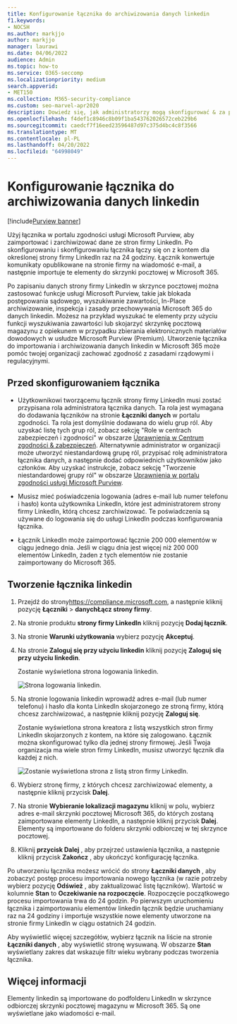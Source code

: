 ```yaml
---
title: Konfigurowanie łącznika do archiwizowania danych linkedin
f1.keywords:
- NOCSH
ms.author: markjjo
author: markjjo
manager: laurawi
ms.date: 04/06/2022
audience: Admin
ms.topic: how-to
ms.service: O365-seccomp
ms.localizationpriority: medium
search.appverid:
- MET150
ms.collection: M365-security-compliance
ms.custom: seo-marvel-apr2020
description: Dowiedz się, jak administratorzy mogą skonfigurować & za pomocą łącznika natywnego do importowania danych ze strony firmy LinkedIn do Microsoft 365.
ms.openlocfilehash: f4def1c8946c8b09f1ba543762026572ceb229b6
ms.sourcegitcommit: caedcf7f16eed23596487d97c375d4bc4c8f3566
ms.translationtype: MT
ms.contentlocale: pl-PL
ms.lasthandoff: 04/20/2022
ms.locfileid: "64998049"
---
```

# <a name="set-up-a-connector-to-archive-linkedin-data"></a>Konfigurowanie łącznika do archiwizowania danych linkedin

[!include[Purview banner](../includes/purview-rebrand-banner.md)]

Użyj łącznika w portalu zgodności usługi Microsoft Purview, aby zaimportować i zarchiwizować dane ze stron firmy LinkedIn. Po skonfigurowaniu i skonfigurowaniu łącznika łączy się on z kontem dla określonej strony firmy LinkedIn raz na 24 godziny. Łącznik konwertuje komunikaty opublikowane na stronie firmy na wiadomość e-mail, a następnie importuje te elementy do skrzynki pocztowej w Microsoft 365.

Po zapisaniu danych strony firmy LinkedIn w skrzynce pocztowej można zastosować funkcje usługi Microsoft Purview, takie jak blokada postępowania sądowego, wyszukiwanie zawartości, In-Place archiwizowanie, inspekcja i zasady przechowywania Microsoft 365 do danych linkedin. Możesz na przykład wyszukać te elementy przy użyciu funkcji wyszukiwania zawartości lub skojarzyć skrzynkę pocztową magazynu z opiekunem w przypadku zbierania elektronicznych materiałów dowodowych w usłudze Microsoft Purview (Premium). Utworzenie łącznika do importowania i archiwizowania danych linkedin w Microsoft 365 może pomóc twojej organizacji zachować zgodność z zasadami rządowymi i regulacyjnymi.

## <a name="before-you-set-up-a-connector"></a>Przed skonfigurowaniem łącznika

- Użytkownikowi tworzącemu łącznik strony firmy LinkedIn musi zostać przypisana rola administratora łącznika danych. Ta rola jest wymagana do dodawania łączników na stronie **Łączniki danych** w portalu zgodności. Ta rola jest domyślnie dodawana do wielu grup ról. Aby uzyskać listę tych grup ról, zobacz sekcję "Role w centrach zabezpieczeń i zgodności" w obszarze [Uprawnienia w Centrum zgodności & zabezpieczeń](../security/office-365-security/permissions-in-the-security-and-compliance-center.md#roles-in-the-security--compliance-center). Alternatywnie administrator w organizacji może utworzyć niestandardową grupę ról, przypisać rolę administratora łącznika danych, a następnie dodać odpowiednich użytkowników jako członków. Aby uzyskać instrukcje, zobacz sekcję "Tworzenie niestandardowej grupy ról" w obszarze [Uprawnienia w portalu zgodności usługi Microsoft Purview](microsoft-365-compliance-center-permissions.md#create-a-custom-role-group).

- Musisz mieć poświadczenia logowania (adres e-mail lub numer telefonu i hasło) konta użytkownika LinkedIn, które jest administratorem strony firmy LinkedIn, którą chcesz zarchiwizować. Te poświadczenia są używane do logowania się do usługi LinkedIn podczas konfigurowania łącznika.

- Łącznik LinkedIn może zaimportować łącznie 200 000 elementów w ciągu jednego dnia. Jeśli w ciągu dnia jest więcej niż 200 000 elementów LinkedIn, żaden z tych elementów nie zostanie zaimportowany do Microsoft 365.

## <a name="create-a-linkedin-connector"></a>Tworzenie łącznika linkedin

1. Przejdź do strony<https://compliance.microsoft.com>, a następnie kliknij pozycję **Łączniki** >  **danychŁącz strony firmy**.

2. Na stronie produktu **strony firmy LinkedIn** kliknij pozycję **Dodaj łącznik**.

3. Na stronie **Warunki użytkowania** wybierz pozycję **Akceptuj**.

4. Na stronie **Zaloguj się przy użyciu linkedin** kliknij pozycję **Zaloguj się przy użyciu linkedin**.

   Zostanie wyświetlona strona logowania linkedin.

   ![Strona logowania linkedin.](../media/LinkedInSigninPage.png)

5. Na stronie logowania linkedin wprowadź adres e-mail (lub numer telefonu) i hasło dla konta LinkedIn skojarzonego ze stroną firmy, którą chcesz zarchiwizować, a następnie kliknij pozycję **Zaloguj się**.

   Zostanie wyświetlona strona kreatora z listą wszystkich stron firmy LinkedIn skojarzonych z kontem, na które się zalogowano. Łącznik można skonfigurować tylko dla jednej strony firmowej. Jeśli Twoja organizacja ma wiele stron firmy LinkedIn, musisz utworzyć łącznik dla każdej z nich.

   ![Zostanie wyświetlona strona z listą stron firmy LinkedIn.](../media/LinkedInSelectCompanyPage.png)

6. Wybierz stronę firmy, z których chcesz zarchiwizować elementy, a następnie kliknij przycisk **Dalej**.

7. Na stronie **Wybieranie lokalizacji magazynu** kliknij w polu, wybierz adres e-mail skrzynki pocztowej Microsoft 365, do których zostaną zaimportowane elementy LinkedIn, a następnie kliknij przycisk **Dalej**. Elementy są importowane do folderu skrzynki odbiorczej w tej skrzynce pocztowej.

8. Kliknij **przycisk Dalej** , aby przejrzeć ustawienia łącznika, a następnie kliknij przycisk **Zakończ** , aby ukończyć konfigurację łącznika.

Po utworzeniu łącznika możesz wrócić do strony **Łączniki danych** , aby zobaczyć postęp procesu importowania nowego łącznika (w razie potrzeby wybierz pozycję **Odśwież** , aby zaktualizować listę łączników). Wartość w kolumnie **Stan** to **Oczekiwanie na rozpoczęcie**. Rozpoczęcie początkowego procesu importowania trwa do 24 godzin. Po pierwszym uruchomieniu łącznika i zaimportowaniu elementów linkedin łącznik będzie uruchamiany raz na 24 godziny i importuje wszystkie nowe elementy utworzone na stronie firmy LinkedIn w ciągu ostatnich 24 godzin.

Aby wyświetlić więcej szczegółów, wybierz łącznik na liście na stronie **Łączniki danych** , aby wyświetlić stronę wysuwaną. W obszarze **Stan** wyświetlany zakres dat wskazuje filtr wieku wybrany podczas tworzenia łącznika.

## <a name="more-information"></a>Więcej informacji

Elementy linkedin są importowane do podfolderu LinkedIn w skrzynce odbiorczej skrzynki pocztowej magazynu w Microsoft 365. Są one wyświetlane jako wiadomości e-mail.
